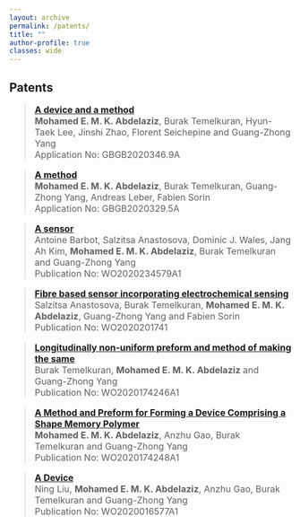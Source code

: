 ```yaml
---
layout: archive
permalink: /patents/
title: ""
author-profile: true
classes: wide
---
```


## Patents

<font size="-0.2">
<blockquote>
<p>
<a href="https://patents.google.com/patent/GB202020346D0/en?q=(Ip2ipo+Innovations+Ltd)&oq=(Ip2ipo+Innovations+Ltd)+&sort=new&page=5"><strong>A device and a method </strong></a> <br />
  <strong>Mohamed E. M. K. Abdelaziz</strong>, Burak Temelkuran, Hyun-Taek Lee, Jinshi Zhao, Florent Seichepine and Guang-Zhong Yang <br />
  Application No: GBGB2020346.9A
</blockquote>

<blockquote>
<p>
<a href="https://patents.google.com/patent/GB202020329D0/en?q=(Ip2ipo+Innovations+Ltd)&oq=(Ip2ipo+Innovations+Ltd)+&sort=new&page=5"><strong>A method </strong></a> <br />
  <strong>Mohamed E. M. K. Abdelaziz</strong>, Burak Temelkuran, Guang-Zhong Yang, Andreas Leber, Fabien Sorin <br />
  Application No: GBGB2020329.5A
</blockquote>

<blockquote>
<p>
<a href="https://worldwide.espacenet.com/patent/search/family/067385390/publication/WO2020234579A1?q=pn\%3DWO2020234579A1"><strong>A sensor </strong></a> <br />
  Antoine Barbot, Salzitsa Anastosova, Dominic J. Wales, Jang Ah Kim, <strong>Mohamed E. M. K. Abdelaziz</strong>, Burak Temelkuran and Guang-Zhong Yang <br />
Publication No: WO2020234579A1
</blockquote>

<blockquote>
<p>
<a href="https://worldwide.espacenet.com/patent/search?q=pn\%3DWO2020201741A1"><strong>Fibre based sensor incorporating electrochemical sensing </strong></a> <br />
Salzitsa Anastosova, Burak Temelkuran, <strong>Mohamed E. M. K. Abdelaziz</strong>, Guang-Zhong Yang and Fabien Sorin <br />
Publication No: WO2020201741
</blockquote>

<blockquote>
<p>
<a href="https://worldwide.espacenet.com/patent/search?q=pn\%3DWO2020174246A1"><strong>Longitudinally non-uniform preform and method of making the same </strong></a> <br />
Burak Temelkuran, <strong>Mohamed E. M. K. Abdelaziz</strong> and Guang-Zhong Yang<br />
Publication No: WO2020174246A1
</blockquote>

<blockquote>
<p>
<a href="https://worldwide.espacenet.com/patent/search?q=pn\%3DWO2020174248A1"><strong>A Method and Preform for Forming a Device Comprising a Shape Memory Polymer </strong></a> <br />
<strong>Mohamed E. M. K. Abdelaziz</strong>, Anzhu Gao, Burak Temelkuran and Guang-Zhong Yang<br />
Publication No: WO2020174248A1
</blockquote>

<blockquote>
<p>
<a href="https://worldwide.espacenet.com/patent/search?q=pn\%3DWO2020016577A1"><strong>A Device </strong></a> <br />
Ning Liu, <strong>Mohamed E. M. K. Abdelaziz</strong>, Anzhu Gao, Burak Temelkuran and Guang-Zhong Yang<br />
Publication No: WO2020016577A1
</blockquote>

</font>
